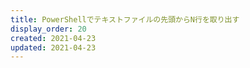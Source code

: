 ```yaml
---
title: PowerShellでテキストファイルの先頭からN行を取り出す
display_order: 20
created: 2021-04-23
updated: 2021-04-23
---
```

